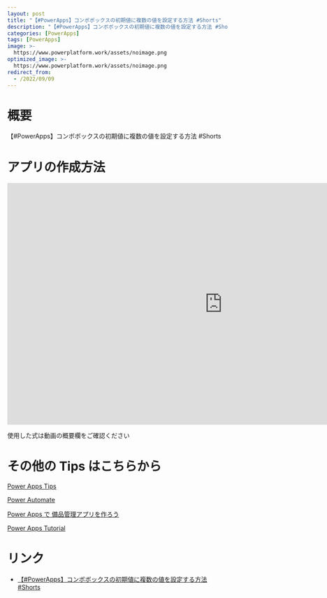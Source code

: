 ```yaml
---
layout: post
title: "【#PowerApps】コンボボックスの初期値に複数の値を設定する方法 #Shorts"
description: "【#PowerApps】コンボボックスの初期値に複数の値を設定する方法 #Shortsを動画で分かりやすく解説"
categories: [PowerApps]
tags: [PowerApps]
image: >-
  https://www.powerplatform.work/assets/noimage.png
optimized_image: >-
  https://www.powerplatform.work/assets/noimage.png
redirect_from:
  - /2022/09/09
---
```



#  概要

【#PowerApps】コンボボックスの初期値に複数の値を設定する方法 #Shorts


# アプリの作成方法

<iframe width="983" height="553" src="https://www.youtube.com/embed/GzrwvvKIAvw" title="YouTube video player" frameborder="0" allow="accelerometer; autoplay; clipboard-write; encrypted-media; gyroscope; picture-in-picture" allowfullscreen></iframe>


使用した式は動画の概要欄をご確認ください


# その他の Tips はこちらから

[Power Apps Tips](https://www.youtube.com/watch?v=VrAQf3JQ7yM&list=PLVhFi1fb3DqakSLVMn22DDcySXh9jtzi- )


[Power Automate](https://www.youtube.com/watch?v=-YnJYT0ASEM&list=PLVhFi1fb3Dqbzic6GieqnLFgD3aTj-eHA)


[Power Apps で 備品管理アプリを作ろう](https://www.youtube.com/playlist?list=PLVhFi1fb3DqZM3HKb8Hea6XEL96990Fyn)


[Power Apps Tutorial](https://www.youtube.com/playlist?list=PLVhFi1fb3DqalxpL974VvAJvV4iWoSbe_)


# リンク


- [【#PowerApps】コンボボックスの初期値に複数の値を設定する方法 #Shorts](https://www.youtube.com/watch?v=GzrwvvKIAvw)

